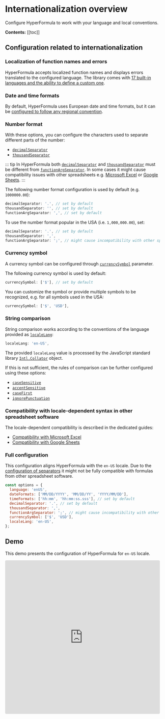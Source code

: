 # Internationalization overview

Configure HyperFormula to work with your language and local conventions.

**Contents:**
[[toc]]

## Configuration related to internationalization

### Localization of function names and errors

HyperFormula accepts localized function names and displays errors translated to the configured language.
The library comes with [17 built-in languages and the ability to define a custom one](localizing-functions.md).

### Date and time formats

By default, HyperFormula uses European date and time formats, but it can be [configured to follow any regional convention](date-and-time-handling.md).

### Number format

With these options, you can configure the characters used to separate different parts of the number:
- [`decimalSeparator`](../api/interfaces/configparams.md#decimalseparator)
- [`thousandSeparator`](../api/interfaces/configparams.md#thousandseparator)

::: tip
  In HyperFormula both [`decimalSeparator`](../api/interfaces/configparams.md#decimalseparator) and [`thousandSeparator`](../api/interfaces/configparams.md#thousandseparator) must be different from [`functionArgSeparator`](../api/interfaces/configparams.md#functionargseparator).
  In some cases it might cause compatibility issues with other spreadsheets e.g. [Microsoft Excel](compatibility-with-microsoft-excel.md#separators) or [Google Sheets](compatibility-with-google-sheets.md#separators).
:::

The following number format configuration is used by default (e.g. `1000000.00`):

```js
decimalSeparator: '.', // set by default
thousandSeparator: '', // set by default
functionArgSeparator: ',', // set by default
```

To use the number format popular in the USA (i.e. `1,000,000.00`), set:

```js
decimalSeparator: '.', // set by default
thousandSeparator: ',',
functionArgSeparator: ';', // might cause incompatibility with other spreadsheets
```

### Currency symbol

A currency symbol can be configured through [`currencySymbol`](../api/interfaces/configparams.md#currencysymbol) parameter.

The following currency symbol is used by default:

```js
currencySymbol: ['$'], // set by default
```

You can customize the symbol or provide multiple symbols to be recognized, e.g. for all symbols used in the USA:
```js
currencySymbol: ['$', 'USD'],
```

### String comparison

String comparison works according to the conventions of the language provided as [`localeLang`](../api/interfaces/configparams.md#localelang):

```js
localeLang: 'en-US',
```

The provided `localeLang` value is processed by the JavaScript standard library [`Intl.Collator`](https://developer.mozilla.org/en-US/docs/Web/JavaScript/Reference/Global_Objects/Intl/Collator) object.

If this is not sufficient, the rules of comparison can be further configured using these options:
- [`caseSensitive`](../api/interfaces/configparams.md#casesensitive)
- [`accentSensitive`](../api/interfaces/configparams.md#accentsensitive)
- [`caseFirst`](../api/interfaces/configparams.md#casefirst)
- [`ignorePunctuation`](../api/interfaces/configparams.md#ignorepunctuation)

### Compatibility with locale-dependent syntax in other spreadsheet software

The locale-dependent compatibility is described in the dedicated guides:
- [Compatibility with Microsoft Excel](compatibility-with-microsoft-excel.md)
- [Compatibility with Google Sheets](compatibility-with-google-sheets.md)

### Full configuration

This configuration aligns HyperFormula with the `en-US` locale. Due to the [configuration of separators](#number-format) it might not be fully compatible with formulas from other spreadsheet software.

```js
const options = {
  language: 'enUS',
  dateFormats: ['MM/DD/YYYY', 'MM/DD/YY', 'YYYY/MM/DD'],
  timeFormats: ['hh:mm', 'hh:mm:ss.sss'], // set by default
  decimalSeparator: '.', // set by default
  thousandSeparator: ',',
  functionArgSeparator: ';', // might cause incompatibility with other spreadsheets
  currencySymbol: ['$', 'USD'],
  localeLang: 'en-US',
};
```

## Demo

This demo presents the configuration of HyperFormula for `en-US` locale.

<iframe
  src="https://codesandbox.io/embed/github/handsontable/hyperformula-demos/tree/develop/i18n?autoresize=1&fontsize=11&hidenavigation=1&theme=light&view=preview"
  style="width:100%; height:500px; border:0; border-radius: 4px; overflow:hidden;"
  title="handsontable/hyperformula-demos: basic-operations"
  allow="accelerometer; ambient-light-sensor; camera; encrypted-media; geolocation; gyroscope; hid; microphone; midi; payment; usb; vr; xr-spatial-tracking"
  sandbox="allow-autoplay allow-forms allow-modals allow-popups allow-presentation allow-same-origin allow-scripts">
</iframe>
